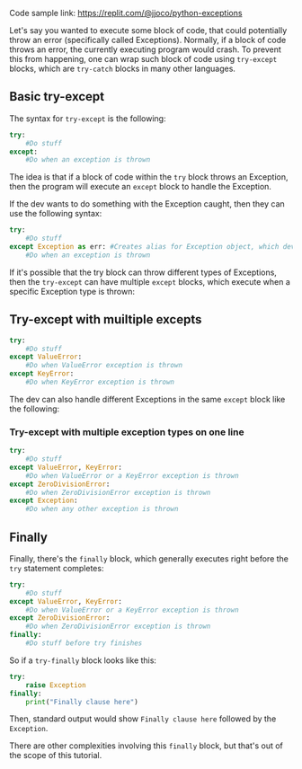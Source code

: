 Code sample link: <https://replit.com/@jjoco/python-exceptions>

Let's say you wanted to execute some block of code, that could potentially throw an error (specifically called Exceptions). Normally, if a block of code throws an error, the currently executing program would crash. To prevent this from happening, one can wrap such block of code using `try-except` blocks, which are `try-catch` blocks in many other languages.

## Basic try-except
The syntax for `try-except` is the following:
```python
try:
    #Do stuff
except:
    #Do when an exception is thrown
```
The idea is that if a block of code within the `try` block throws an Exception, then the program will execute an `except` block to handle the Exception.

If the dev wants to do something with the Exception caught, then they can use the following syntax:
```python
try:
    #Do stuff
except Exception as err: #Creates alias for Exception object, which dev can do stuff with
    #Do when an exception is thrown
```

If it's possible that the try block can throw different types of Exceptions, then the `try-except` can have multiple `except` blocks, which execute when a specific Exception type is thrown:
## Try-except with muiltiple excepts
```python
try:
    #Do stuff
except ValueError:
    #Do when ValueError exception is thrown
except KeyError:
    #Do when KeyError exception is thrown
```

The dev can also handle different Exceptions in the same `except` block like the following:
### Try-except with multiple exception types on one line
```python
try:
    #Do stuff
except ValueError, KeyError:
    #Do when ValueError or a KeyError exception is thrown
except ZeroDivisionError:
    #Do when ZeroDivisionError exception is thrown
except Exception:
    #Do when any other exception is thrown
```

## Finally

Finally, there's the `finally` block, which generally executes right before the `try` statement completes:
```python
try:
    #Do stuff
except ValueError, KeyError:
    #Do when ValueError or a KeyError exception is thrown
except ZeroDivisionError:
    #Do when ZeroDivisionError exception is thrown
finally:
    #Do stuff before try finishes
```

So if a `try-finally` block looks like this:
```python
try:
    raise Exception
finally:
    print("Finally clause here")
```
Then, standard output would show `Finally clause here` followed by the `Exception`.

There are other complexities involving this `finally` block, but that's out of the scope of this tutorial.
